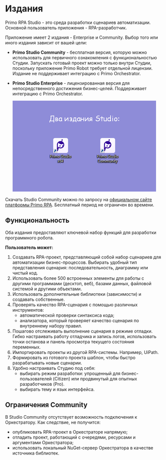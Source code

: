 # Издания

Primo RPA Studio - это среда разработки сценариев автоматизации. Основной пользователь приложения - RPA-разработчик.

Приложение имеет 2 издания - Enterprise и Community. Выбор того или иного издания зависит от вашей цели:
* **Primo Studio Community** - бесплатная версия, которую можно использовать для первичного ознакомления с функциональностью Студии. Запускать готовый проект можно только внутри Студии, поскольку приложение Primo Robot требует отдельной лицензии. Издание не поддерживает интеграцию с Primo Orchestrator. 
* **Primo Studio Enterprise** - лицензированная версия для непосредственного достижения бизнес-целей. Поддерживает интеграцию с Primo Orchestrator.

  ![](<../.gitbook/assets/editions.png>)

Скачать Studio Community можно по запросу на [официальном сайте платформы Primo RPA](https://primo-rpa.ru/). Бесплатный период не ограничен во времени.

## Функциональность 

Оба издания предоставляют ключевой набор функций для разработки программного робота. 

**Пользователь может:**

1. Создавать RPA-проект, представляющий собой набор сценариев для автоматизации бизнес-процессов. Выбирать удобный тип представления сценария: последовательность, диаграмму или чистый код.
1. Использовать более 500 встроенных элементы для работы с другими программами (десктоп, веб), базами данных, файловой системой и другими объектами. 
1. Использовать дополнительные библиотеки (зависимости) и создавать собственные.
1. Проверять качество RPA-сценария с помощью различных инструментов:
   * автоматической проверки синтаксиса кода;
   * анализатора, который проверяет качество сценария по внутреннему набору правил.
1. Пошагово отслеживать выполнение сценария в режиме отладки. Гибко настраивать работу отладчика и запись логов, использовать точки останова и панель просмотра текущего состояния переменных.
1. Импортировать проекты из другой RPA-системы. Например, UiPath. 
1. Формировать из готового проекта шаблон, чтобы быстро разрабатывать новые сценарии.
1. Удобно настраивать Студию под себя:
   * выбирать режим разработки: упрощенный для бизнес-пользователей (Citizen) или продвинутый для опытных разработчиков (Pro).
   * выбирать тему и язык интерфейса.


## Ограничения Community

В Studio Community отсутствует возможность подключения к Оркестратору.
Как следствие, не получится:
* опубликовать RPA-проект в Оркестраторе напрямую;
* отладить проект, работающий с очередями, ресурсами и аргументами Оркестратора;
* использовать локальный NuGet-сервер Оркестратора в качестве источника библиотек.
